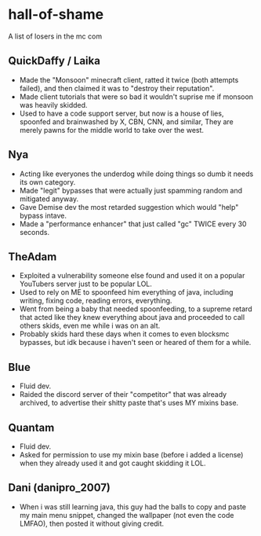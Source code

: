 # hall-of-shame
A list of losers in the mc com

## QuickDaffy / Laika
* Made the "Monsoon" minecraft client, ratted it twice (both attempts failed), and then claimed it was to "destroy their reputation".
* Made client tutorials that were so bad it wouldn't suprise me if monsoon was heavily skidded.
* Used to have a code support server, but now is a house of lies, spoonfed and brainwashed by X, CBN, CNN, and similar, They are merely pawns for the middle world to take over the west.

## Nya
* Acting like everyones the underdog while doing things so dumb it needs its own category.
* Made "legit" bypasses that were actually just spamming random and mitigated anyway.
* Gave Demise dev the most retarded suggestion which would "help" bypass intave.
* Made a "performance enhancer" that just called "gc" TWICE every 30 seconds.

## TheAdam
* Exploited a vulnerability someone else found and used it on a popular YouTubers server just to be popular LOL.
* Used to rely on ME to spoonfeed him everything of java, including writing, fixing code, reading errors, everything.
* Went from being a baby that needed spoonfeeding, to a supreme retard that acted like they knew everything about java and proceeded to call others skids, even me while i was on an alt.
* Probably skids hard these days when it comes to even blocksmc bypasses, but idk because i haven't seen or heared of them for a while.

## Blue
* Fluid dev.
* Raided the discord server of their "competitor" that was already archived, to advertise their shitty paste that's uses MY mixins base.

## Quantam
* Fluid dev.
* Asked for permission to use my mixin base (before i added a license) when they already used it and got caught skidding it LOL.

## Dani (danipro_2007)
* When i was still learning java, this guy had the balls to copy and paste my main menu snippet, changed the wallpaper (not even the code LMFAO), then posted it without giving credit.
